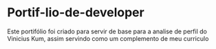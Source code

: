 # Portif-lio-de-developer
Este portifólio foi criado para servir de base para a analise de perfil do Vinicius Kum, assim servindo como um complemento de meu curriculo
